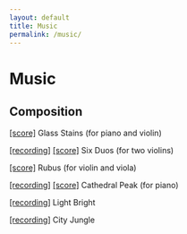 ```yaml
---
layout: default
title: Music
permalink: /music/
---
```


# Music

## Composition
<a href="https://amahadevan99.github.io/files/website_music/glass_stains.pdf"> [score]</a> Glass Stains (for piano and violin)

<a href="https://www.youtube.com/watch?v=CZPlXW0v9q8"> [recording]</a> <a href="https://amahadevan99.github.io/files/website_music/violin_duos_all.pdf"> [score]</a> Six Duos (for two violins)

<a href="https://amahadevan99.github.io/files/website_music/rubus_violin_viola.pdf"> [score]</a> Rubus (for violin and viola)

<a href="https://www.youtube.com/watch?v=UhhYJ2zSoyw"> [recording]</a> <a href="https://amahadevan99.github.io/files/website_music/cathedral_peak_full.pdf"> [score]</a> Cathedral Peak (for piano)

<a href="https://www.youtube.com/watch?v=EyAY5vU0z98"> [recording]</a> Light Bright

<a href="https://www.youtube.com/watch?v=HJV9wWiDl7w"> [recording]</a> City Jungle

